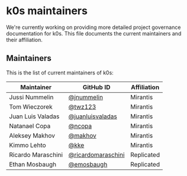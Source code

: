 # k0s maintainers

We're currently working on providing more detailed project governance documentation for k0s. This file documents the current maintainers and their affiliation.

## Maintainers

This is the list of current maintainers of k0s:

| Maintainer         | GitHub ID                                                  | Affiliation |
|--------------------|------------------------------------------------------------|-------------|
| Jussi Nummelin     | [@jnummelin](https://github.com/jnummelin)                 | Mirantis    |
| Tom Wieczorek      | [@twz123](https://github.com/twz123)                       | Mirantis    |
| Juan Luis Valadas  | [@juanluisvaladas](https://github.com/juanluisvaladas)     | Mirantis    |
| Natanael Copa      | [@ncopa](https://github.com/ncopa)                         | Mirantis    |
| Aleksey Makhov     | [@makhov](https://github.com/makhov)                       | Mirantis    |
| Kimmo Lehto        | [@kke](https://github.com/kke)                             | Mirantis    |
| Ricardo Maraschini | [@ricardomaraschini](https://github.com/ricardomaraschini) | Replicated  |
| Ethan Mosbaugh     | [@emosbaugh](https://github.com/emosbaugh)                 | Replicated  |
